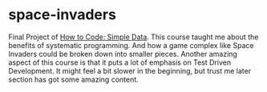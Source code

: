 # space-invaders
Final Project of [How to Code: Simple Data](https://www.edx.org/course/how-to-code-simple-data).
This course taught me about the benefits of systematic programming. And how a game complex like Space Invaders could be broken down into smaller pieces. Another amazing aspect of this course is that it puts a lot of emphasis on Test Driven Development. It might feel a bit slower in the beginning, but trust me later section has got some amazing content.
